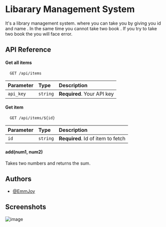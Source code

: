 
# Libarary Management System

It's a library management system. where you can take you by giving you id and name . In the same time you cannot take two book . If you try to take two book the you will face error.


## API Reference

#### Get all items

```http
  GET /api/items
```

| Parameter | Type     | Description                |
| :-------- | :------- | :------------------------- |
| `api_key` | `string` | **Required**. Your API key |

#### Get item

```http
  GET /api/items/${id}
```

| Parameter | Type     | Description                       |
| :-------- | :------- | :-------------------------------- |
| `id`      | `string` | **Required**. Id of item to fetch |

#### add(num1, num2)

Takes two numbers and returns the sum.


## Authors

- [@EmmJoy](https://github.com/EmmJoy)


## Screenshots

![image](https://github.com/EmmJoy/WebTechnology/assets/124621939/b7ea46ed-ecac-4587-873d-baedab3f4471)


